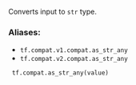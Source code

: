 Converts input to `str` type.
### Aliases:
- `tf.compat.v1.compat.as_str_any`
- `tf.compat.v2.compat.as_str_any`

```
 tf.compat.as_str_any(value)
```
